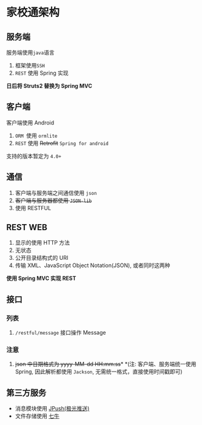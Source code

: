# 家校通架构

## 服务端

服务端使用`java`语言

1. 框架使用`SSH` 
2. `REST` 使用 Spring 实现

**日后将 Struts2 替换为 Spring MVC**

## 客户端

客户端使用 Android

1. `ORM `使用 `ormlite`
2. `REST` 使用 ~~Retrofit~~ `Spring for android`

支持的版本暂定为 `4.0+`

## 通信

1. 客户端与服务端之间通信使用 `json`
2. ~~客户端与服务器都使用 `JSON-lib`~~
3. 使用 RESTFUL

## REST WEB
1. 显示的使用 HTTP 方法
2. 无状态
3. 公开目录结构式的 URI
4. 传输 XML、JavaScript Object Notation(JSON), 或者同时这两种

**使用 Spring MVC 实现 REST**

## 接口

### 列表

1. `/restful/message` 接口操作 Message

### 注意
1. ~~json 中日期格式为 yyyy-MM-dd HH:mm:ss~~*
    *(注: 客户端、服务端统一使用 Spring, 因此解析都使用 `Jackson`, 无需统一格式，直接使用时间戳即可)


## 第三方服务

* 消息模块使用 [JPush(极光推送)](https://www.jpush.cn/)
* 文件存储使用 [七牛](http://www.qiniu.com/)
